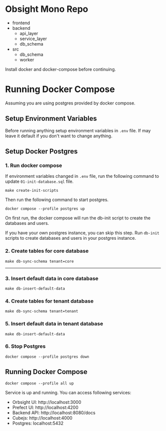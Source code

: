 # Obsight Mono Repo

- frontend
- backend
    - api_layer
    - service_layer
    - db_schema
- src
    - db_schema
    - worker


Install docker and docker-compose before continuing.

# Running Docker Compose

Assuming you are using postgres provided by docker compose. 

## Setup Environment Variables
Before running anything setup environment variables in `.env` file.
If may leave it default if you don't want to change anything.

## Setup Docker Postgres

### 1. Run docker compose
If environment variables changed in `.env` file, run the following command to update `01-init-database.sql` file.
```
make create-init-scripts
```

Then run the following command to start postgres.
```
docker compose --profile postgres up
```
On first run, the docker compose will run the db-init script to create the databases and users.

If you have your own postgres instance, you can skip this step.
Run `db-init` scripts to create databases and users in your postgres instance.


### 2. Create tables for core database
```
make db-sync-schema tenant=core
```

----


### 3. Insert default data in core database
```
make db-insert-default-data
```

### 4. Create tables for tenant database
```
make db-sync-schema tenant=tenant
```

### 5. Insert default data in tenant database
```
make db-insert-default-data
```

### 6. Stop Postgres
```
docker compose --profile postgres down
```

## Running Docker Compose

```
docker compose --profile all up
```

Service is up and running. You can access following services:
* Orbsight UI: http://localhost:3000
* Prefect UI: http://localhost:4200
* Backend API: http://localhost:8080/docs
* Cubejs: http://localhost:4000
* Postgres: localhost:5432

